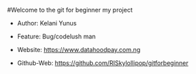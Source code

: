 #Welcome to the git for beginner my project


- Author: Kelani Yunus

- Feature: Bug/codelush man

- Website: https://www.datahoodpay.com.ng

- Github-Web: https://github.com/RISkylollipop/gitforbeginner

